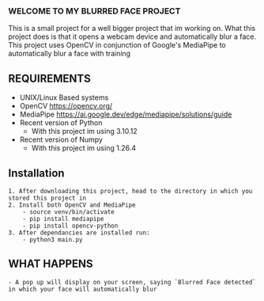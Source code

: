 ### WELCOME TO MY BLURRED FACE PROJECT ###

This is a small project for a well bigger project that im working on.
What this project does is that it opens a webcam device and automatically blur a face.
This project uses OpenCV in conjunction of Google's MediaPipe to automatically blur a face with training

## REQUIREMENTS ##
- UNIX/Linux Based systems
- OpenCV
    https://opencv.org/
- MediaPipe
    https://ai.google.dev/edge/mediapipe/solutions/guide
- Recent version of Python
    - With this project im using 3.10.12
- Recent version of Numpy
    - With this project im using 1.26.4

## Installation ##
    1. After downloading this project, head to the directory in which you stored this project in
    2. Install both OpenCV and MediaPipe
        - source venv/bin/activate
        - pip install mediapipe
        - pip install opencv-python
    3. After dependancies are installed run:
        - python3 main.py

## WHAT HAPPENS ##
    - A pop up will display on your screen, saying `Blurred Face detected` in which your face will automatically blur
    

